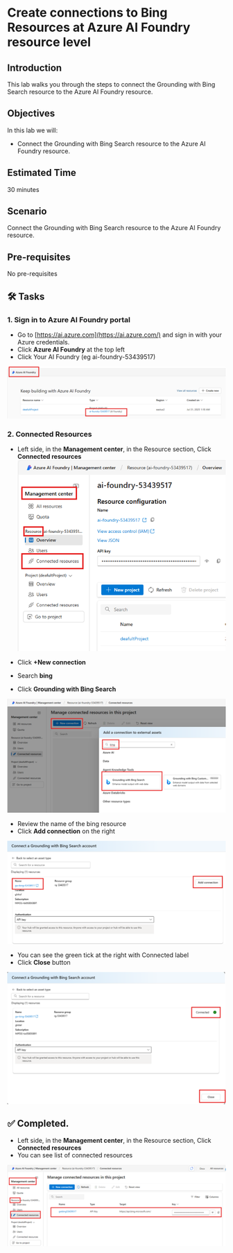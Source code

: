 # Create connections to Bing Resources at Azure AI Foundry resource level

## Introduction 

This lab walks you through the steps to connect the Grounding with Bing Search resource to the Azure AI Foundry resource.

## Objectives 

In this lab we will:
- Connect the Grounding with Bing Search resource to the Azure AI Foundry resource.	


## Estimated Time 

30 minutes 

## Scenario
Connect the Grounding with Bing Search resource to the Azure AI Foundry resource.	

## Pre-requisites
No pre-requisites

## 🛠️ Tasks

### 1. Sign in to Azure AI Foundry portal

- Go to [https://ai.azure.com](https://ai.azure.com/) and sign in with your Azure credentials.
- Click **Azure AI Foundry** at the top left
- Click Your AI Foundry (eg ai-foundry-53439517)

![Go to resource](images/aifoundryfromaifoundryportal.png)

### 2. Connected Resources

- Left side, in the **Management center**, in the Resource section, Click **Connected resources**
![Foundry connected resources](images/foundryconnectedresources.png)

- Click **+New connection**
- Search **bing**
- Click **Grounding with Bing Search**

![Foundry connected resources](images/newconnbing1.png)

- Review the name of the bing resource
- Click **Add connection** on the right

![Foundry connected resources](images/gwbingaddconn.png)

- You can see the green tick at the right with Connected label
- Click **Close** button

![List models deployed](images/gwbingconnected.png)



## ✅ Completed. 

- Left side, in the **Management center**, in the Resource section, Click **Connected resources**
- You can see list of connected resources

![List models deployed](images/gwbingconnectedinlist.png)




